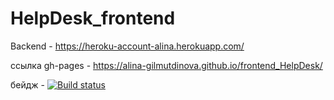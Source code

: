 # HelpDesk_frontend 
Backend -  https://heroku-account-alina.herokuapp.com/

ссылка gh-pages  - https://alina-gilmutdinova.github.io/frontend_HelpDesk/

бейдж -   [![Build status](https://ci.appveyor.com/api/projects/status/qt5u8sr608r22pr0/branch/master?svg=true)](https://ci.appveyor.com/project/Alina-Gilmutdinova/frontend-helpdesk/branch/master)
